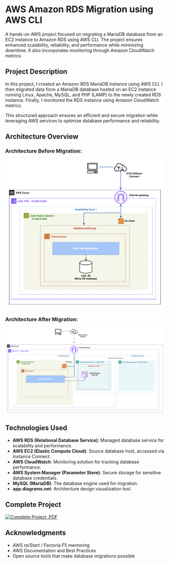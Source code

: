 # AWS Amazon RDS Migration using AWS CLI

A hands-on AWS project focused on migrating a MariaDB database from an EC2 instance to Amazon RDS using AWS CLI. The project ensures enhanced scalability, reliability, and performance while minimizing downtime. It also incorporates monitoring through Amazon CloudWatch metrics.

## Project Description

In this project, I created an Amazon RDS MariaDB instance using AWS CLI. I then migrated data from a MariaDB database hosted on an EC2 instance running Linux, Apache, MySQL, and PHP (LAMP) to the newly created RDS instance. Finally, I monitored the RDS instance using Amazon CloudWatch metrics.

This structured approach ensures an efficient and secure migration while leveraging AWS services to optimize database performance and reliability.

## Architecture Overview

### Architecture Before Migration:

![Architecture Before Migration](Images/Architecture_before_migration.png)

### Architecture After Migration:

![Architecture Before Migration](Images/Architecture_after_migration.png)

## Technologies Used

- **AWS RDS (Relational Database Service)**: Managed database service for scalability and performance.
- **AWS EC2 (Elastic Compute Cloud)**: Source database host, accessed via Instance Connect.
- **AWS CloudWatch**: Monitoring solution for tracking database performance.
- **AWS System Manager (Parameter Store)**: Secure storage for sensitive database credentials.
- **MySQL (MariaDB)**: The database engine used for migration.
- **app.diagrams.net**: Architecture design visualization tool.

## Complete Project

[![Complete Project .PDF](https://img.shields.io/badge/-Complete%20Project%20.PDF-FF9900?style=for-the-badge&logo=amazon-aws&logoColor=orange)](https://github.com/juleannynavas/AWS-migrating-web-application-database-to-amazon-RDS/blob/main/DB%20Migration%20to%20RDS%20with%20CLI.pdf)

## Acknowledgments

- AWS re/Start / Factoría F5 mentoring
- AWS Documentation and Best Practices
- Open source tools that make database migrations possible
